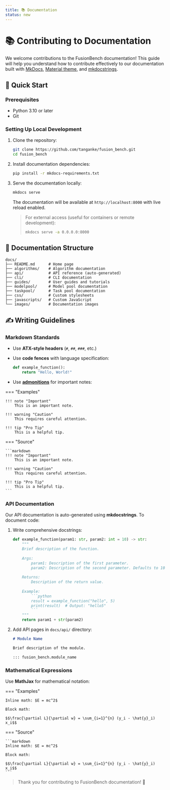 ```yaml
---
title: 📚 Documentation
status: new
---
```

# 📚 Contributing to Documentation

We welcome contributions to the FusionBench documentation! This guide will help you understand how to contribute effectively to our documentation built with [MkDocs](https://www.mkdocs.org/), [Material theme](https://squidfunk.github.io/mkdocs-material/), and [mkdocstrings](https://mkdocstrings.github.io/python/).

## 🚀 Quick Start

### Prerequisites

- Python 3.10 or later
- Git

### Setting Up Local Development

1. Clone the repository:

    ```bash
    git clone https://github.com/tanganke/fusion_bench.git
    cd fusion_bench
    ```

2. Install documentation dependencies:

    ```bash
    pip install -r mkdocs-requirements.txt
    ```

3. Serve the documentation locally:

    ```bash
    mkdocs serve
    ```

    The documentation will be available at `http://localhost:8000` with live reload enabled.

    > For external access (useful for containers or remote development):
    >
    > ```bash
    > mkdocs serve -a 0.0.0.0:8000
    > ```

## 📁 Documentation Structure

```text
docs/
├── README.md      # Home page
├── algorithms/    # Algorithm documentation
├── api/           # API reference (auto-generated)
├── cli/           # CLI documentation
├── guides/        # User guides and tutorials
├── modelpool/     # Model pool documentation
├── taskpool/      # Task pool documentation
├── css/           # Custom stylesheets
├── javascripts/   # Custom JavaScript
└── images/        # Documentation images
```

## ✍️ Writing Guidelines

### Markdown Standards

- Use **ATX-style headers** (`#`, `##`, `###`, etc.)
- Use **code fences** with language specification:

    ```python
    def example_function():
        return "Hello, World!"
    ```

- Use [**admonitions**](https://squidfunk.github.io/mkdocs-material/reference/admonitions/) for important notes:

=== "Examples"

    !!! note "Important"
        This is an important note.
  
    !!! warning "Caution"
        This requires careful attention.
  
    !!! tip "Pro Tip"
        This is a helpful tip.

=== "Source"

    ```markdown
    !!! note "Important"
        This is an important note.
    
    !!! warning "Caution"
        This requires careful attention.
    
    !!! tip "Pro Tip"
        This is a helpful tip.
    ```

### API Documentation

Our API documentation is auto-generated using **mkdocstrings**. To document code:

1. Write comprehensive docstrings:

    ```python
    def example_function(param1: str, param2: int = 10) -> str:
        """
        Brief description of the function.
        
        Args:
            param1: Description of the first parameter.
            param2: Description of the second parameter. Defaults to 10.
        
        Returns:
            Description of the return value.
        
        Example:
            ```python
            result = example_function("hello", 5)
            print(result)  # Output: "hello5"
            ```
        """
        return param1 + str(param2)
    ```

2. Add API pages in `docs/api/` directory:

    ```markdown
    # Module Name
    
    Brief description of the module.
    
    ::: fusion_bench.module_name
    ```

### Mathematical Expressions

Use **MathJax** for mathematical notation:

=== "Examples"

    Inline math: $E = mc^2$

    Block math:
    
    $$\frac{\partial L}{\partial w} = \sum_{i=1}^{n} (y_i - \hat{y}_i) x_i$$

=== "Source"

    ```markdown
    Inline math: $E = mc^2$

    Block math:
    
    $$\frac{\partial L}{\partial w} = \sum_{i=1}^{n} (y_i - \hat{y}_i) x_i$$
    ```

> Thank you for contributing to FusionBench documentation! 🚀
